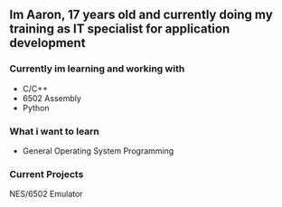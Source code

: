 ## Im Aaron, 17 years old and currently doing my training as IT specialist for application development

### Currently im learning and working with
- C/C++
- 6502 Assembly
- Python

### What i want to learn
- General Operating System Programming

### Current Projects
NES/6502 Emulator
